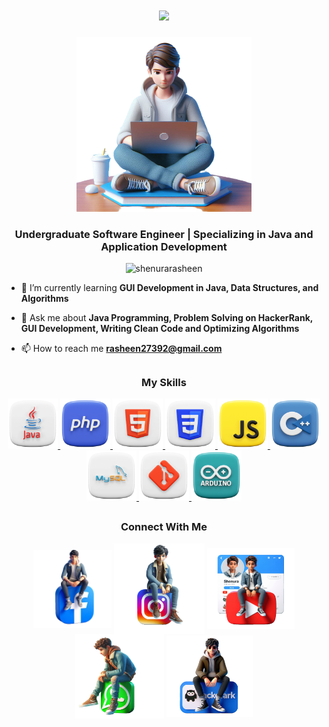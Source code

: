 <h1 align="center">
    <img src="https://readme-typing-svg.herokuapp.com/?font=Consolas&size=30&center=true&vCenter=true&width=500&height=70&duration=4000&lines=Hi+There!+👋;+I'm+Shenura+Rasheen!;" />
</h1>

<p align="center"><img src="coding_guy_nobg.png" alt="java" width="280" height="280"/> </a></p>

<h3 align="center">Undergraduate Software Engineer | Specializing in Java and Application Development</h3>

<p align="center"> <img src="https://komarev.com/ghpvc/?username=shenurarasheen&label=Profile%20views&color=0e75b6&style=flat" alt="shenurarasheen" /> </p>

- 🌱 I’m currently learning **GUI Development in Java, Data Structures, and Algorithms**

- 💬 Ask me about **Java Programming, Problem Solving on HackerRank, GUI Development, Writing Clean Code and Optimizing Algorithms**

- 📫 How to reach me **rasheen27392@gmail.com**


## <h3 align="center">My Skills</h3>

<p align="center">
  <a href="" target="_blank" rel="noreferrer"> <img src="java.png" alt="java" width="80" height="80"/> </a> 
  <a href="" target="_blank" rel="noreferrer"> <img src="php.png" alt="arduino" width="80" height="80"/> </a> 
  <a href="" target="_blank" rel="noreferrer"> <img src="html.png" alt="bootstrap" width="80" height="80"/> </a>
  <a href="" target="_blank" rel="noreferrer"> <img src="css.png" alt="cplusplus" width="80" height="80"/> </a>
  <a href="" target="_blank" rel="noreferrer"> <img src="javascript.png" alt="css3" width="80" height="80"/> </a> 
  <a href="" target="_blank" rel="noreferrer"> <img src="s.png" alt="docker" width="80" height="80"/> </a> 
  <a href="" target="_blank" rel="noreferrer"> <img src="mysql.png" alt="docker" width="80" height="80"/> </a>
  <a href="" target="_blank" rel="noreferrer"> <img src="git.png" alt="docker" width="80" height="80"/> </a>
  <a href="" target="_blank" rel="noreferrer"> <img src="arduino.png" alt="docker" width="80" height="80"/> </a>

## <h3 align="center">Connect With Me</h3>
<p align="center">
<a href="https://fb.com/shenura rasheen" target="blank"><img align="center" src="facebook.png" alt="shenura rasheen" height="125" width="125" /></a>
<a href="https://fb.com/shenura rasheen" target="blank"><img align="center" src="insta.png" alt="shenura rasheen" height="145" width="145" /></a>
<a href="https://www.youtube.com/c/shenurarasheen" target="blank"><img align="center" src="youtube.png" alt="shenurarasheen" height="130" width="140" /></a>
<a href="https://www.youtube.com/c/shenurarasheen" target="blank"><img align="center" src="whatsapp.png" alt="shenurarasheen" height="135" width="142" /></a>
<a href="https://www.youtube.com/c/shenurarasheen" target="blank"><img align="center" src="hackerrank.png" alt="shenurarasheen" height="130" width="138" /></a>
</p>
   
  
